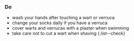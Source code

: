 ### Do

- wash your hands after touching a wart or verruca
- change your socks daily if you have a verruca
- cover warts and verrucas with a plaster when swimming 
- take care not to cut a wart when shaving
{.list--check}
